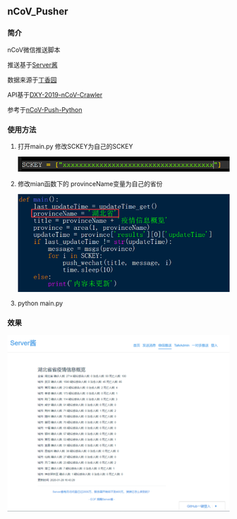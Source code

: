 ## nCoV_Pusher

### 简介

nCoV微信推送脚本 

推送基于[Server酱](http://sc.ftqq.com/3.version) 

数据来源于[丁香园](https://3g.dxy.cn/newh5/view/pneumonia)

API基于[DXY-2019-nCoV-Crawler](https://github.com/BlankerL/DXY-2019-nCoV-Crawler)

参考于[nCoV-Push-Python](https://github.com/zyd16888/nCoV-Push-Python)



### 使用方法

1. 打开main.py    修改SCKEY为自己的SCKEY

   ![image](https://raw.githubusercontent.com/pnpn521521/nCoV_Pusher/master/img/SCKEY.png)

2. 修改mian函数下的    provinceName变量为自己的省份

   ![image](https://raw.githubusercontent.com/pnpn521521/nCoV_Pusher/master/img/change_to_your_province.png)

3. python main.py



### 效果

![image](https://raw.githubusercontent.com/pnpn521521/nCoV_Pusher/master/img/received.png)

